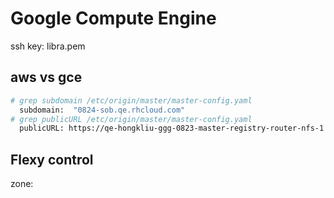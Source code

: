 # Google Compute Engine
ssh key: libra.pem

## aws vs gce

```sh
# grep subdomain /etc/origin/master/master-config.yaml 
  subdomain:  "0824-sob.qe.rhcloud.com"
# grep publicURL /etc/origin/master/master-config.yaml 
  publicURL: https://qe-hongkliu-ggg-0823-master-registry-router-nfs-1.0824-sob.qe.rhcloud.com:8443/console/
```

## Flexy control

zone:


